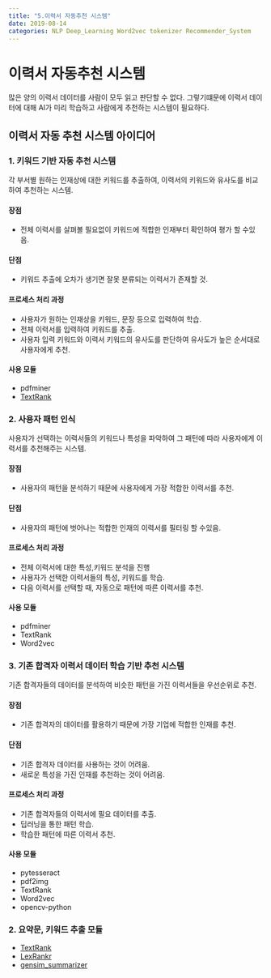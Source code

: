 ```yaml
---
title: "5.이력서 자동추천 시스템"
date: 2019-08-14
categories: NLP Deep_Learning Word2vec tokenizer Recommender_System
---
```

# 이력서 자동추천 시스템
많은 양의 이력서 데이터를 사람이 모두 읽고 판단할 수 없다. 그렇기떄문에 이력서 데이터에 대해 AI가 미리 학습하고 사람에게 추천하는 시스템이 필요하다.
## 이력서 자동 추천 시스템 아이디어

### 1. 키워드 기반 자동 추천 시스템
각 부서별 원하는 인재상에 대한 키워드를 추출하여, 이력서의 키워드와 유사도를 비교하여 추천하는 시스템.

#### 장점
- 전체 이력서를 살펴볼 필요없이 키워드에 적합한 인재부터 확인하여 평가 할 수있음.

#### 단점
- 키워드 추출에 오차가 생기면 잘못 분류되는 이력서가 존재할 것.

#### 프로세스 처리 과정
- 사용자가 원하는 인재상을 키워드, 문장 등으로 입력하여 학습.
- 전체 이력서를 입력하여 키워드를 추출.
- 사용자 입력 키워드와 이력서 키워드의 유사도를 판단하여 유사도가 높은 순서대로 사용자에게 추천.

#### 사용 모듈
- pdfminer
- [TextRank](https://jeongmin-d.github.io/NLP_LInk/[summarize]TextRank.html)
### 2. 사용자 패턴 인식
사용자가 선택하는 이력서들의 키워드나 특성을 파악하여 그 패턴에 따라 사용자에게 이력서를 추천해주는 시스템.

#### 장점
- 사용자의 패턴을 분석하기 때문에 사용자에게 가장 적합한 이력서를 추천.

#### 단점
- 사용자의 패턴에 벗어나는 적합한 인재의 이력서를 필터링 할 수있음.

#### 프로세스 처리 과정
- 전체 이력서에 대한 특성,키워드 분석을 진행
- 사용자가 선택한 이력서들의 특성, 키워드를 학습.
- 다음 이력서를 선택할 때, 자동으로 패턴에 따른 이력서를 추천.

#### 사용 모듈
- pdfminer
- TextRank
- Word2vec

### 3. 기존 합격자 이력서 데이터 학습 기반 추천 시스템
기존 합격자들의 데이터를 분석하여 비슷한 패턴을 가진 이력서들을 우선순위로 추천.

#### 장점
- 기존 합격자의 데이터를 활용하기 때문에 가장 기업에 적합한 인재를 추천.

#### 단점
- 기존 합격자 데이터를 사용하는 것이 어려움.
- 새로운 특성을 가진 인재를 추천하는 것이 어려움.

#### 프로세스 처리 과정
- 기존 합격자들의 이력서에 필요 데이터를 추출.
- 딥러닝을 통한 패턴 학습.
- 학습한 패턴에 따른 이력서 추천.

#### 사용 모듈
- pytesseract
- pdf2img
- TextRank
- Word2vec
- opencv-python

### 2. 요약문, 키워드 추출 모듈
- [TextRank](https://jeongmin-d.github.io/NLP_LInk/[summarize]TextRank.html)
- [LexRankr](https://jeongmin-d.github.io/NLP_LInk/[summarize]LexRankr.html)
- [gensim_summarizer](https://jeongmin-d.github.io/NLP_LInk/[summarize]gensim_summarizer.html)
